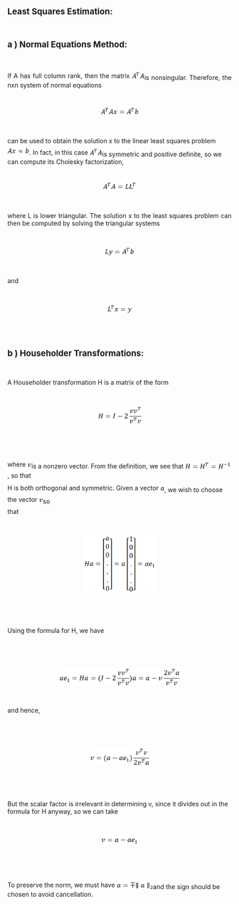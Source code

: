 </head>

<body lang=TR style='tab-interval:35.4pt'>

<div class=WordSection1>

<p class=Standard style='text-align:justify'><a name="__DdeLink__573_1714034994"></a><span
class=SpellE><span style='mso-bookmark:__DdeLink__573_1714034994'><b><span
style='font-size:14.0pt'>Least</span></b></span></span><span style='mso-bookmark:
__DdeLink__573_1714034994'><b><span style='font-size:14.0pt'> <span
class=SpellE>Squares</span> <span class=SpellE>Estimation</span>:<o:p></o:p></span></b></span></p>

<p class=Standard style='text-align:justify'><span style='mso-bookmark:__DdeLink__573_1714034994'><b><span
style='font-size:14.0pt'><o:p>&nbsp;</o:p></span></b></span></p>

<p class=Standard style='text-align:justify'><span style='mso-bookmark:__DdeLink__573_1714034994'><b><span
style='font-size:14.0pt'>a ) Normal <span class=SpellE>Equations</span> <span
class=SpellE>Method</span>:</span></b></span></p>

<p class=Standard style='text-align:justify'>&nbsp;</p>

<p class=Standard style='text-align:justify'><span class=SpellE>If</span> A has
<span class=SpellE>full</span> <span class=SpellE>column</span> <span
class=SpellE>rank</span>, <span class=SpellE>then</span> <span class=SpellE>the</span>
<span class=SpellE>matrix</span> <span style='position:relative;top:3pt'><span
style='font-size:11.0pt;font-family:"Calibri",sans-serif;mso-no-proof:yes'><img
width=28 height=19 id="_x0000_i1041" src="readme_files/image001.gif"></span>is
<span class=SpellE>nonsingular</span>. <span class=SpellE>Therefore</span>, <span
class=SpellE>the</span> <span class=SpellE>nxn</span> <span class=SpellE>system</span>
of normal <span class=SpellE>equations</span></p>

<p class=Standard style='text-align:justify'>&nbsp;</p>

<p class=Standard align=center style='text-align:center'><span
style='font-size:11.0pt;font-family:"Calibri",sans-serif;mso-no-proof:yes'><img
width=85 height=19 id="_x0000_i1040" src="readme_files/image002.gif"></span></p>

<p class=Standard align=center style='text-align:center'>&nbsp;</p>

<p class=Standard>can be <span class=SpellE>used</span> <span class=SpellE>to</span>
<span class=SpellE>obtain</span> <span class=SpellE>the</span> <span
class=SpellE>solution</span> x <span class=SpellE>to</span> <span class=SpellE>the</span>
<span class=SpellE>linear</span> <span class=SpellE>least</span> <span
class=SpellE>squares</span> problem <span style='position:relative;top:3pt'><span
style='font-size:11.0pt;font-family:"Calibri",sans-serif;mso-no-proof:yes'><img
width=49 height=19 id="_x0000_i1039" src="readme_files/image003.gif"></span>.
<span class=SpellE>In</span> <span class=SpellE>fact</span>, in <span
class=SpellE>this</span> <span class=SpellE>case</span> <span style='position:
relative;top:3pt'><span style='font-size:11.0pt;font-family:"Calibri",sans-serif;
mso-no-proof:yes'><img width=28 height=19 id="_x0000_i1038"
src="readme_files/image001.gif"></span>is <span class=SpellE>symmetric</span>
<span class=SpellE>and</span> <span class=SpellE>positive</span> <span
class=SpellE>definite</span>, <span class=SpellE>so</span> <span class=SpellE>we</span>
can <span class=SpellE>compute</span> <span class=SpellE>its</span> <span
class=SpellE>Cholesky</span> <span class=SpellE>factorization</span>,</p>

<p class=Standard>&nbsp;</p>

<p class=Standard align=center style='text-align:center'><span
style='font-size:11.0pt;font-family:"Calibri",sans-serif;mso-no-proof:yes'><img
width=74 height=19 id="_x0000_i1037" src="readme_files/image004.gif"></span></p>

<p class=Standard align=center style='text-align:center'>&nbsp;</p>

<p class=Standard style='text-align:justify'><span class=SpellE>where</span> L
is <span class=SpellE>lower</span> <span class=SpellE>triangular</span>. <span
class=SpellE>The</span> <span class=SpellE>solution</span> x <span
class=SpellE>to</span> <span class=SpellE>the</span> <span class=SpellE>least</span>
<span class=SpellE>squares</span> problem can <span class=SpellE>then</span> be
<span class=SpellE>computed</span> <span class=SpellE>by</span> <span
class=SpellE>solving</span> <span class=SpellE>the</span> <span class=SpellE>triangular</span>
<span class=SpellE>systems</span></p>

<p class=Standard style='text-align:justify'>&nbsp;</p>

<p class=Standard align=center style='text-align:center'><span
style='font-size:11.0pt;font-family:"Calibri",sans-serif;mso-no-proof:yes'><img
width=66 height=19 id="_x0000_i1036" src="readme_files/image005.gif"></span></p>

<p class=Standard style='text-align:justify'>&nbsp;</p>

<p class=Standard style='text-align:justify'><span class=SpellE>and</span></p>

<p class=Standard style='text-align:justify'>&nbsp;</p>

<p class=Standard align=center style='text-align:center'><span
style='font-size:11.0pt;font-family:"Calibri",sans-serif;mso-no-proof:yes'><img
width=55 height=19 id="_x0000_i1035" src="readme_files/image006.gif"></span></p>

<p class=Standard style='text-align:justify'>&nbsp;</p>

<p class=Standard style='text-align:justify'>&nbsp;</p>

<p class=Standard style='text-align:justify'><b><span style='font-size:14.0pt'>b
) <span class=SpellE>Householder</span> <span class=SpellE>Transformations</span>:</span></b></p>

<p class=Standard style='text-align:justify'>&nbsp;</p>

<p class=Standard style='text-align:justify'>A <span class=SpellE>Householder</span>
<span class=SpellE>transformation</span> H is a <span class=SpellE>matrix</span>
of <span class=SpellE>the</span> form</p>

<p class=Standard style='text-align:justify'>&nbsp;</p>

<p class=Standard align=center style='text-align:center'><span
style='font-size:11.0pt;font-family:"Calibri",sans-serif;mso-no-proof:yes'><img
width=97 height=38 id="_x0000_i1034" src="readme_files/image007.gif"></span></p>

<p class=Standard align=center style='text-align:center'>&nbsp;</p>

<p class=Standard align=center style='text-align:center'>&nbsp;</p>

<p class=Standard><span class=SpellE>where</span> <span style='position:relative;
top:3pt'><span style='font-size:11.0pt;font-family:"Calibri",sans-serif;
mso-no-proof:yes'><img width=9 height=19 id="_x0000_i1033"
src="readme_files/image008.gif"></span>is a <span class=SpellE>nonzero</span>
<span class=SpellE>vector</span>. <span class=SpellE>From</span> <span
class=SpellE>the</span> <span class=SpellE>definition</span>, <span
class=SpellE>we</span> <span class=SpellE>see</span> <span class=SpellE>that</span>
<span style='position:relative;top:3pt'><span style='font-size:11.0pt;
font-family:"Calibri",sans-serif;mso-no-proof:yes'><img width=102 height=19
id="_x0000_i1032" src="readme_files/image009.gif"></span>, <span
class=SpellE>so</span> <span class=SpellE>that</span></p>

<p class=Standard>H is <span class=SpellE>both</span> <span class=SpellE>orthogonal</span>
<span class=SpellE>and</span> <span class=SpellE>symmetric</span>. <span
class=SpellE>Given</span> a <span class=SpellE>vector</span> <span
style='position:relative;top:3pt'><span style='font-size:11.0pt;font-family:
"Calibri",sans-serif;mso-no-proof:yes'><img width=9 height=19 id="_x0000_i1031"
src="readme_files/image010.gif"></span>, <span class=SpellE>we</span> <span
class=SpellE>wish</span> <span class=SpellE>to</span> <span class=SpellE>choose</span>
<span class=SpellE>the</span> <span class=SpellE>vector</span> <span
style='position:relative;top:3pt'><span style='font-size:11.0pt;font-family:
"Calibri",sans-serif;mso-no-proof:yes'><img width=9 height=19 id="_x0000_i1030"
src="readme_files/image008.gif"></span><span class=SpellE>so</span></p>

<p class=Standard><span class=SpellE>that</span></p>

<p class=Standard>&nbsp;</p>

<p class=Standard align=center style='text-align:center'><span
style='font-size:11.0pt;font-family:"Calibri",sans-serif;mso-no-proof:yes'><img
width=159 height=126 id="_x0000_i1029" src="readme_files/image011.gif"></span></p>

<p class=Standard>&nbsp;</p>

<p class=Standard style='text-align:justify'>&nbsp;</p>

<p class=Standard style='text-align:justify'>Using <span class=SpellE>the</span>
<span class=SpellE>formula</span> <span class=SpellE>for</span> H, <span
class=SpellE>we</span> <span class=SpellE>have</span></p>

<p class=Standard style='text-align:justify'>&nbsp;</p>

<p class=Standard style='text-align:justify'>&nbsp;</p>

<p class=Standard align=center style='text-align:center'><span
style='font-size:11.0pt;font-family:"Calibri",sans-serif;mso-no-proof:yes'><img
width=270 height=38 id="_x0000_i1028" src="readme_files/image012.gif"></span></p>

<p class=Standard align=center style='text-align:center'>&nbsp;</p>

<p class=Standard><span class=SpellE>and</span> <span class=SpellE>hence</span>,</p>

<p class=Standard>&nbsp;</p>

<p class=Standard>&nbsp;</p>

<p class=Standard align=center style='text-align:center'><span
style='font-size:11.0pt;font-family:"Calibri",sans-serif;mso-no-proof:yes'><img
width=133 height=38 id="_x0000_i1027" src="readme_files/image013.gif"></span></p>

<p class=Standard align=center style='text-align:center'>&nbsp;</p>

<p class=Standard>&nbsp;</p>

<p class=Standard>But <span class=SpellE>the</span> <span class=SpellE>scalar</span>
<span class=SpellE>factor</span> is <span class=SpellE>irrelevant</span> in <span
class=SpellE>determining</span> v, since it <span class=SpellE>divides</span> <span
class=SpellE>out</span> in <span class=SpellE>the</span> <span class=SpellE>formula</span>
<span class=SpellE>for</span> H <span class=SpellE>anyway</span>, <span
class=SpellE>so</span> <span class=SpellE>we</span> can <span class=SpellE>take</span></p>

<p class=Standard>&nbsp;</p>

<p class=Standard align=center style='text-align:center'><span
style='font-size:11.0pt;font-family:"Calibri",sans-serif;mso-no-proof:yes'><img
width=82 height=19 id="_x0000_i1026" src="readme_files/image014.gif"></span></p>

<p class=Standard>&nbsp;</p>

<p class=Standard>&nbsp;</p>

<p class=Standard><span class=SpellE>To</span> <span class=SpellE>preserve</span>
<span class=SpellE>the</span> norm, <span class=SpellE>we</span> <span
class=SpellE>must</span> <span class=SpellE>have</span> <span style='position:
relative;top:3pt'><span style='font-size:11.0pt;font-family:"Calibri",sans-serif;
mso-no-proof:yes'><img width=82 height=19 id="_x0000_i1025"
src="readme_files/image015.gif"></span><span class=SpellE>and</span> <span
class=SpellE>the</span> <span class=SpellE>sign</span> <span class=SpellE>should</span>
be <span class=SpellE>chosen</span> <span class=SpellE>to</span> <span
class=SpellE>avoid</span> <span class=SpellE>cancellation</span>.</p>

</div>

</body>

</html>
